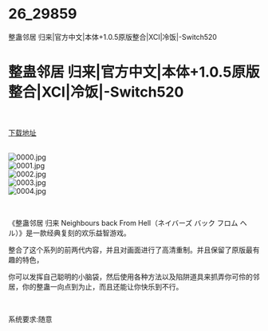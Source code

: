 # 26_29859
整蛊邻居 归来|官方中文|本体+1.0.5原版整合|XCI|冷饭|-Switch520
# 整蛊邻居 归来|官方中文|本体+1.0.5原版整合|XCI|冷饭|-Switch520
 <br/></br>
[下载地址](https://www.switch520.cc/article/29859 "下载地址")
<br/></br>

<p><img title="0000.jpg" src="https://www.switch520.cc/muke_img/2022_04_18_c57800480c96c.jpg" alt="0000.jpg"><br>
<img title="0001.jpg" src="https://www.switch520.cc/muke_img/2022_04_18_2945011514634.jpg" alt="0001.jpg"><br>
<img title="0002.jpg" src="https://www.switch520.cc/muke_img/2022_04_18_e2cf48a91bccf.jpg" alt="0002.jpg"><br>
<img title="0003.jpg" src="https://www.switch520.cc/muke_img/2022_04_18_03d9de361a0b6.jpg" alt="0003.jpg"><br>
<img title="0004.jpg" src="https://www.switch520.cc/muke_img/2022_04_18_e129db6399124.jpg" alt="0004.jpg"></p>
<p>&nbsp;</p>
<p>《整蛊邻居 归来 Neighbours back From Hell（ネイバーズ バック フロム ヘル）》是一款经典复刻的欢乐益智游戏。</p>
<p>整合了这个系列的前两代内容，并且对画面进行了高清重制。并且保留了原版最有趣的特色，</p>
<p>你可以发挥自己聪明的小脑袋，然后使用各种方法以及陷阱道具来抓弄你可伶的邻居，你的整蛊一向点到为止，而且还能让你快乐到不行。</p>
<p>&nbsp;</p>
<p>系统要求:随意</p>



